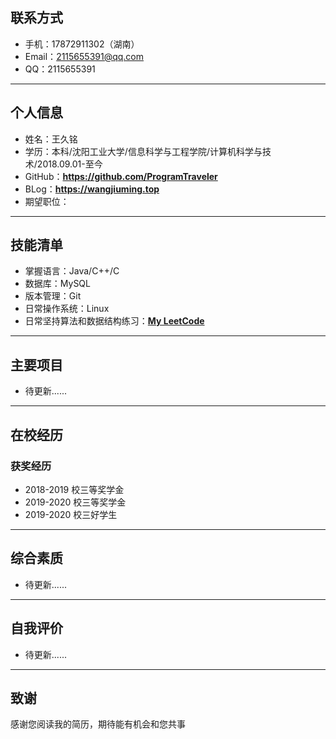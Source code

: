 ## 联系方式
* 手机：17872911302（湖南）
* Email：2115655391@qq.com
* QQ：2115655391
---
## 个人信息
* 姓名：王久铭
* 学历：本科/沈阳工业大学/信息科学与工程学院/计算机科学与技术/2018.09.01-至今
* GitHub：**<https://github.com/ProgramTraveler>**
* BLog：**<https://wangjiuming.top>**
* 期望职位：
---
## 技能清单
* 掌握语言：Java/C++/C
* 数据库：MySQL
* 版本管理：Git
* 日常操作系统：Linux
* 日常坚持算法和数据结构练习：**[My LeetCode](https://leetcode-cn.com/u/solitary-scorpio/)**
---
## 主要项目
* 待更新......
---
## 在校经历
### 获奖经历
* 2018-2019 校三等奖学金
* 2019-2020 校三等奖学金
* 2019-2020 校三好学生
---
## 综合素质
* 待更新......
---
## 自我评价
* 待更新......
---
## 致谢
感谢您阅读我的简历，期待能有机会和您共事